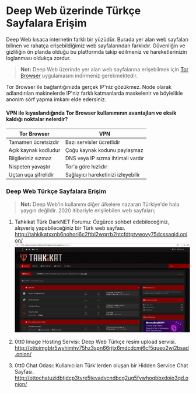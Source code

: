 # Deep Web üzerinde Türkçe Sayfalara Erişim

Deep Web kısaca internetin farklı bir yüzüdür. Burada yer alan web sayfaları bilinen ve rahatça erişebildiğimiz web sayfalarından farklıdır. Güvenliğin ve gizliliğin ön planda olduğu bu platformda takip edilmeniz ve hareketlerinizin loglanması oldukça zordur.

> **Not:** Deep Web üzerinde yer alan web sayfalarına erişebilmek için [Tor Browser](https://www.torproject.org/download/) uygulamasını indirmeniz gerekmektedir.

Tor Browser ile bağlantığınızda gerçek IP'niz gözükmez. Node olarak adlandırılan makinelerde IP'niz farklı katmanlarda maskelenir ve böylelikle anonim sörf yapma imkanı elde edersiniz.

#### VPN ile kıyaslandığında Tor Browser kullanımının avantajları ve eksik kaldığı noktalar nelerdir?

| Tor Browser | VPN |
| --------------- | --------------- |
| Tamamen ücretsizdir | Bazı servisler ücretlidir |
| Açık kaynak kodludur| Çoğu kaynak kodunu paylaşmaz |
| Bilgileriniz sızmaz | DNS veya IP sızma ihtimali vardır |
| Nispeten yavaştır | Tor'a göre hızlıdır |
| Uçtan uça şifrelidir | Sağlayıcı hareketinizi izleyebilir |

### Deep Web Türkçe Sayfalara Erişim

> **Not:** Deep Web'in kullanımı diğer ülkelere nazaran Türkiye'de hala yaygın değildir. 2020 itibariyle erişilebilen web sayfaları;

1) Tahkikat Türk DarkNET Forumu: Özgürce sohbet edebileceğiniz, alışveriş yapabileceğiniz bir Türk web sayfası.  http://tahkikatxxnb6nohori6c2ftbl2wqrrb2htcfdtptvwovy75dcssaqid.onion/
![image](https://raw.githubusercontent.com/DeepWebTurk/Deep-Web-Turkce-Sayfalar/master/images/1.png)

2) 0tt0 Image Hosting Servisi: Deep Web Türkçe resim upload servisi. 
http://ottoimgbtr5wyhimhv75hz3spn66rjtx6mdcdcmj6cf5queo2wi2bsad.onion/

3) 0tt0 Chat Odası: Kullanıcıları Türk'lerden oluşan bir Hidden Service Chat Sayfası.
http://ottochatuzidbtjdcp3tvre5tevadvcndbcg2ug5fywhoqbbxdoio3qd.onion/
